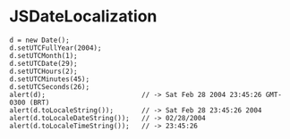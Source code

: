# JSDateLocalization

    d = new Date();
    d.setUTCFullYear(2004);
    d.setUTCMonth(1);
    d.setUTCDate(29);
    d.setUTCHours(2);
    d.setUTCMinutes(45);
    d.setUTCSeconds(26);
    alert(d);                        // -> Sat Feb 28 2004 23:45:26 GMT-0300 (BRT)
    alert(d.toLocaleString());       // -> Sat Feb 28 23:45:26 2004
    alert(d.toLocaleDateString());   // -> 02/28/2004
    alert(d.toLocaleTimeString());   // -> 23:45:26
